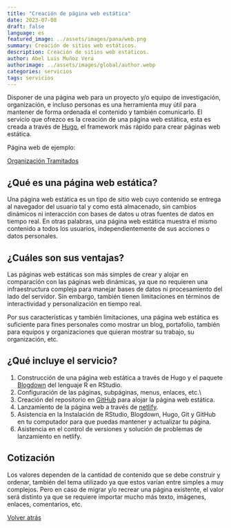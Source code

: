 ```yaml
---
title: "Creación de página web estática"
date: 2023-07-08
draft: false
language: es
featured_image: ../assets/images/pana/web.png
summary: Creación de sitios web estáticos.
description: Creación de sitios web estáticos.
author: Abel Luis Muñoz Vera
authorimage: ../assets/images/global/author.webp
categories: servicios
tags: servicios
---
```


Disponer de una página web para un proyecto y/o equipo de investigación, organización, e incluso personas es una herramienta muy útil para mantener de forma ordenada el contenido y también comunicarlo. El servicio que ofrezco es la creación de una página web estática, esta es creada a través de [Hugo](https://gohugo.io/), el framework más rápido para crear páginas web estática.

Página web de ejemplo:

<a href="https://tramitados.netlify.app/"
                class="inline-flex text-white bg-primary-600 hover:bg-primary-800 focus:ring-4 focus:outline-none focus:ring-primary-300 font-medium rounded-lg text-sm px-5 py-2.5 text-center dark:focus:ring-primary-900 my-4"> Organización Tramitados</a>

## ¿Qué es una página web estática?

Una página web estática es un tipo de sitio web cuyo contenido se entrega al navegador del usuario tal y como está almacenado, sin cambios dinámicos ni interacción con bases de datos u otras fuentes de datos en tiempo real. En otras palabras, una página web estática muestra el mismo contenido a todos los usuarios, independientemente de sus acciones o datos personales.

## ¿Cuáles son sus ventajas?

Las páginas web estáticas son más simples de crear y alojar en comparación con las páginas web dinámicas, ya que no requieren una infraestructura compleja para manejar bases de datos ni procesamiento del lado del servidor. Sin embargo, también tienen limitaciones en términos de interactividad y personalización en tiempo real.

Por sus características y también limitaciones, una página web estática es suficiente para fines personales como mostrar un blog, portafolio, también para equipos y organizaciones que quieran mostrar su trabajo, su organización, etc.

## ¿Qué incluye el servicio?

1.  Construcción de una página web estática a través de Hugo y el paquete [Blogdown](https://github.com/rstudio/blogdown) del lenguaje R en RStudio.
2.  Configuración de las páginas, subpáginas, menus, enlaces, etc.\
3.  Creación del repositorio en [GitHub](https://github.com/) para alojar la página web estática.
4.  Lanzamiento de la página web a través de [netlify](https://app.netlify.com/).
5.  Asistencia en la Instalación de RStudio, Blogdown, Hugo, Git y GitHub en tu computador para que puedas mantener y actualizar tu página.
6.  Asistencia en el control de versiones y solución de problemas de lanzamiento en netlify.

## Cotización

Los valores dependen de la cantidad de contenido que se debe construir y ordenar, también del tema utilizado ya que estos varían entre simples a muy complejos. Pero en caso de migrar y/o recrear una página existente, el valor será distinto ya que se requiere importar mucho más texto, imágenes, enlaces, comentarios, etc.

<a href="/servicios/"
                class="inline-flex text-white bg-primary-600 hover:bg-primary-800 focus:ring-4 focus:outline-none focus:ring-primary-300 font-medium rounded-lg text-sm px-5 py-2.5 text-center dark:focus:ring-primary-900 my-4"> Volver atrás</a>


